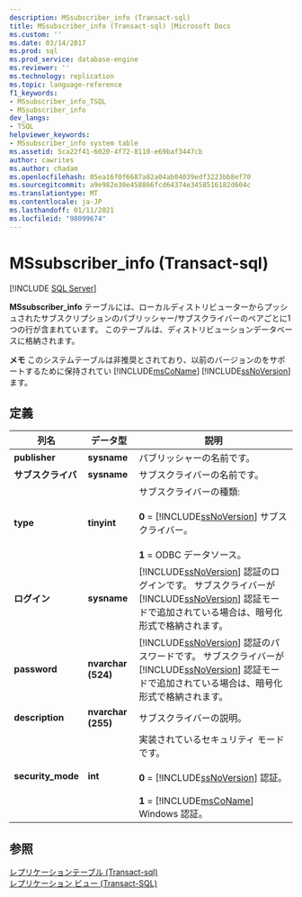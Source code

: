 ```yaml
---
description: MSsubscriber_info (Transact-sql)
title: MSsubscriber_info (Transact-sql) |Microsoft Docs
ms.custom: ''
ms.date: 03/14/2017
ms.prod: sql
ms.prod_service: database-engine
ms.reviewer: ''
ms.technology: replication
ms.topic: language-reference
f1_keywords:
- MSsubscriber_info_TSQL
- MSsubscriber_info
dev_langs:
- TSQL
helpviewer_keywords:
- MSsubscriber_info system table
ms.assetid: 5ca22f41-6020-4f72-8110-e69baf3447cb
author: cawrites
ms.author: chadam
ms.openlocfilehash: 05ea16f0f6687a82a04ab04039edf3223bb8ef70
ms.sourcegitcommit: a9e982e30e458866fcd64374e3458516182d604c
ms.translationtype: MT
ms.contentlocale: ja-JP
ms.lasthandoff: 01/11/2021
ms.locfileid: "98099674"
---
```

# <a name="mssubscriber_info-transact-sql"></a>MSsubscriber_info (Transact-sql)
[!INCLUDE [SQL Server](../../includes/applies-to-version/sqlserver.md)]

  **MSsubscriber_info** テーブルには、ローカルディストリビューターからプッシュされたサブスクリプションのパブリッシャー/サブスクライバーのペアごとに1つの行が含まれています。 このテーブルは、ディストリビューションデータベースに格納されます。  
  
 **メモ** このシステムテーブルは非推奨とされており、以前のバージョンのをサポートするために保持されてい [!INCLUDE[msCoName](../../includes/msconame-md.md)] [!INCLUDE[ssNoVersion](../../includes/ssnoversion-md.md)] ます。  
  
## <a name="definition"></a>定義  
  
|列名|データ型|説明|  
|-----------------|---------------|-----------------|  
|**publisher**|**sysname**|パブリッシャーの名前です。|  
|**サブスクライバ**|**sysname**|サブスクライバーの名前です。|  
|**type**|**tinyint**|サブスクライバーの種類:<br /><br /> **0**  =  [!INCLUDE[ssNoVersion](../../includes/ssnoversion-md.md)] サブスクライバー。<br /><br /> **1** = ODBC データソース。|  
|**ログイン**|**sysname**|[!INCLUDE[ssNoVersion](../../includes/ssnoversion-md.md)] 認証のログインです。 サブスクライバーが [!INCLUDE[ssNoVersion](../../includes/ssnoversion-md.md)] 認証モードで追加されている場合は、暗号化形式で格納されます。|  
|**password**|**nvarchar (524)**|[!INCLUDE[ssNoVersion](../../includes/ssnoversion-md.md)] 認証のパスワードです。 サブスクライバーが [!INCLUDE[ssNoVersion](../../includes/ssnoversion-md.md)] 認証モードで追加されている場合は、暗号化形式で格納されます。|  
|**description**|**nvarchar (255)**|サブスクライバーの説明。|  
|**security_mode**|**int**|実装されているセキュリティ モードです。<br /><br /> **0**  =  [!INCLUDE[ssNoVersion](../../includes/ssnoversion-md.md)] 認証。<br /><br /> **1**  =  [!INCLUDE[msCoName](../../includes/msconame-md.md)] Windows 認証。|  
  
## <a name="see-also"></a>参照  
 [レプリケーションテーブル &#40;Transact-sql&#41;](../../relational-databases/system-tables/replication-tables-transact-sql.md)   
 [レプリケーション ビュー &#40;Transact-SQL&#41;](../../relational-databases/system-views/replication-views-transact-sql.md)  
  
  
